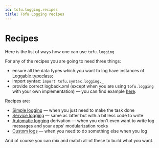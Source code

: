 ```yaml
---
id: tofu.logging.recipes
title: Tofu Logging recipes
---
```



# Recipes

Here is the list of ways how one can use `tofu.logging`

For any of the recipes you are going to need three things:
- ensure all the data types which you want to log have instances of [Loggable typeclass](../main-entities.md#typeclass-loggablea);
- import syntax: `import tofu.syntax.logging._`
- provide correct logback.xml (except when you are using `tofu.logging` with your own implementation) — you can find example [here](https://github.com/tofu-tf/tofu/tree/better-doobie-example/examples).

Recipes are:

- [Simple logging](simple.md) — when you just need to make the task done
- [Service logging](service.md) — same as latter but with a bit less code to write
- [Automatic logging](auto.md) derivation — when you don't even want to write log messages and your apps' modularization rocks
- [Custom logs](custom.md) — when you need to do something else when you log

And of course you can mix and match all of these to build what you want.


